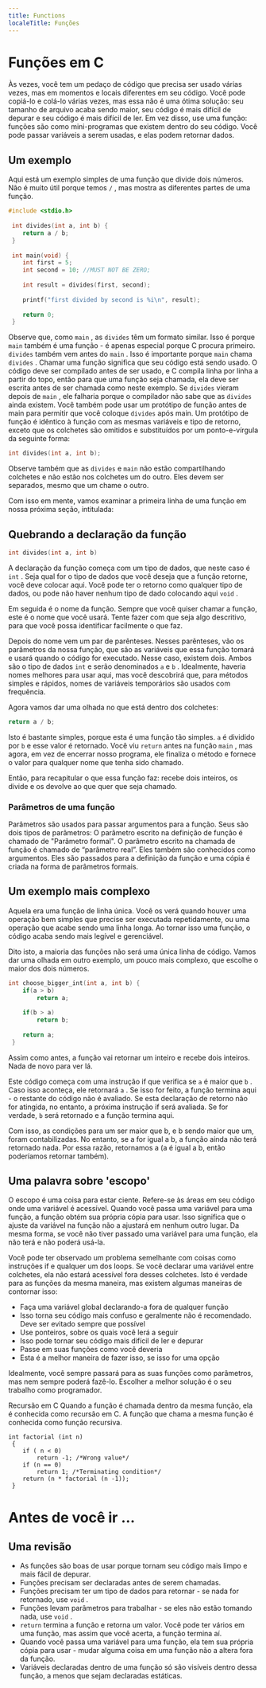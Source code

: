 ```yaml
---
title: Functions
localeTitle: Funções
---
```

# Funções em C

Às vezes, você tem um pedaço de código que precisa ser usado várias vezes, mas em momentos e locais diferentes em seu código. Você pode copiá-lo e colá-lo várias vezes, mas essa não é uma ótima solução: seu tamanho de arquivo acaba sendo maior, seu código é mais difícil de depurar e seu código é mais difícil de ler. Em vez disso, use uma função: funções são como mini-programas que existem dentro do seu código. Você pode passar variáveis a serem usadas, e elas podem retornar dados.

## Um exemplo

Aqui está um exemplo simples de uma função que divide dois números. Não é muito útil porque temos `/` , mas mostra as diferentes partes de uma função.

```C
#include <stdio.h> 
 
 int divides(int a, int b) { 
    return a / b; 
 } 
 
 int main(void) { 
    int first = 5; 
    int second = 10; //MUST NOT BE ZERO; 
 
    int result = divides(first, second); 
 
    printf("first divided by second is %i\n", result); 
 
    return 0; 
 } 
```

Observe que, como `main` , as `divides` têm um formato similar. Isso é porque `main` também é uma função - é apenas especial porque C procura primeiro. `divides` também vem antes do `main` . Isso é importante porque `main` chama `divides` . Chamar uma função significa que seu código está sendo usado. O código deve ser compilado antes de ser usado, e C compila linha por linha a partir do topo, então para que uma função seja chamada, ela deve ser escrita antes de ser chamada como neste exemplo. Se `divides` vieram depois de `main` , ele falharia porque o compilador não sabe que as `divides` ainda existem. Você também pode usar um protótipo de função antes de main para permitir que você coloque `divides` após main. Um protótipo de função é idêntico à função com as mesmas variáveis ​​e tipo de retorno, exceto que os colchetes são omitidos e substituídos por um ponto-e-vírgula da seguinte forma:

```C
int divides(int a, int b); 
```

Observe também que as `divides` e `main` não estão compartilhando colchetes e não estão nos colchetes um do outro. Eles devem ser separados, mesmo que um chame o outro.

Com isso em mente, vamos examinar a primeira linha de uma função em nossa próxima seção, intitulada:

## Quebrando a declaração da função

```C
int divides(int a, int b) 
```

A declaração da função começa com um tipo de dados, que neste caso é `int` . Seja qual for o tipo de dados que você deseja que a função retorne, você deve colocar aqui. Você pode ter o retorno como qualquer tipo de dados, ou pode não haver nenhum tipo de dado colocando aqui `void` .

Em seguida é o nome da função. Sempre que você quiser chamar a função, este é o nome que você usará. Tente fazer com que seja algo descritivo, para que você possa identificar facilmente o que faz.

Depois do nome vem um par de parênteses. Nesses parênteses, vão os parâmetros da nossa função, que são as variáveis ​​que essa função tomará e usará quando o código for executado. Nesse caso, existem dois. Ambos são o tipo de dados `int` e serão denominados `a` e `b` . Idealmente, haveria nomes melhores para usar aqui, mas você descobrirá que, para métodos simples e rápidos, nomes de variáveis ​​temporários são usados ​​com frequência.

Agora vamos dar uma olhada no que está dentro dos colchetes:

```C
return a / b; 
```

Isto é bastante simples, porque esta é uma função tão simples. `a` é dividido por `b` e esse valor é retornado. Você viu `return` antes na função `main` , mas agora, em vez de encerrar nosso programa, ele finaliza o método e fornece o valor para qualquer nome que tenha sido chamado.

Então, para recapitular o que essa função faz: recebe dois inteiros, os divide e os devolve ao que quer que seja chamado.

### Parâmetros de uma função

Parâmetros são usados ​​para passar argumentos para a função. Seus são dois tipos de parâmetros: O parâmetro escrito na definição de função é chamado de "Parâmetro formal". O parâmetro escrito na chamada de função é chamado de “parâmetro real”. Eles também são conhecidos como argumentos. Eles são passados ​​para a definição da função e uma cópia é criada na forma de parâmetros formais.

## Um exemplo mais complexo

Aquela era uma função de linha única. Você os verá quando houver uma operação bem simples que precise ser executada repetidamente, ou uma operação que acabe sendo uma linha longa. Ao tornar isso uma função, o código acaba sendo mais legível e gerenciável.

Dito isto, a maioria das funções não será uma única linha de código. Vamos dar uma olhada em outro exemplo, um pouco mais complexo, que escolhe o maior dos dois números.

```C
int choose_bigger_int(int a, int b) { 
    if(a > b) 
        return a; 
 
    if(b > a) 
        return b; 
 
    return a; 
 } 
```

Assim como antes, a função vai retornar um inteiro e recebe dois inteiros. Nada de novo para ver lá.

Este código começa com uma instrução if que verifica se `a` é maior que `b` . Caso isso aconteça, ele retornará `a` . Se isso for feito, a função termina aqui - o restante do código não é avaliado. Se esta declaração de retorno não for atingida, no entanto, a próxima instrução if será avaliada. Se for verdade, `b` será retornado e a função termina aqui.

Com isso, as condições para um ser maior que b, e b sendo maior que um, foram contabilizadas. No entanto, se a for igual a b, a função ainda não terá retornado nada. Por essa razão, retornamos a (a é igual a b, então poderíamos retornar também).

## Uma palavra sobre 'escopo'

O escopo é uma coisa para estar ciente. Refere-se às áreas em seu código onde uma variável é acessível. Quando você passa uma variável para uma função, a função obtém sua própria cópia para usar. Isso significa que o ajuste da variável na função não a ajustará em nenhum outro lugar. Da mesma forma, se você não tiver passado uma variável para uma função, ela não terá e não poderá usá-la.

Você pode ter observado um problema semelhante com coisas como instruções if e qualquer um dos loops. Se você declarar uma variável entre colchetes, ela não estará acessível fora desses colchetes. Isto é verdade para as funções da mesma maneira, mas existem algumas maneiras de contornar isso:

*   Faça uma variável global declarando-a fora de qualquer função
*   Isso torna seu código mais confuso e geralmente não é recomendado. Deve ser evitado sempre que possível
*   Use ponteiros, sobre os quais você lerá a seguir
*   Isso pode tornar seu código mais difícil de ler e depurar
*   Passe em suas funções como você deveria
*   Esta é a melhor maneira de fazer isso, se isso for uma opção

Idealmente, você sempre passará para as suas funções como parâmetros, mas nem sempre poderá fazê-lo. Escolher a melhor solução é o seu trabalho como programador.

Recursão em C Quando a função é chamada dentro da mesma função, ela é conhecida como recursão em C. A função que chama a mesma função é conhecida como função recursiva.
```
int factorial (int n) 
 { 
    if ( n < 0) 
        return -1; /*Wrong value*/ 
    if (n == 0) 
        return 1; /*Terminating condition*/ 
    return (n * factorial (n -1)); 
 } 
```

# Antes de você ir ...

## Uma revisão

*   As funções são boas de usar porque tornam seu código mais limpo e mais fácil de depurar.
*   Funções precisam ser declaradas antes de serem chamadas.
*   Funções precisam ter um tipo de dados para retornar - se nada for retornado, use `void` .
*   Funções levam parâmetros para trabalhar - se eles não estão tomando nada, use `void` .
*   `return` termina a função e retorna um valor. Você pode ter vários em uma função, mas assim que você acerta, a função termina aí.
*   Quando você passa uma variável para uma função, ela tem sua própria cópia para usar - mudar alguma coisa em uma função não a altera fora da função.
*   Variáveis ​​declaradas dentro de uma função só são visíveis dentro dessa função, a menos que sejam declaradas estáticas.
